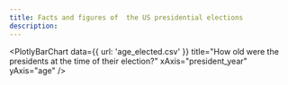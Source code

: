 ```yaml
---
title: Facts and figures of  the US presidential elections
description: 
---
```


<PlotlyBarChart
  data={{
    url: 'age_elected.csv'
  }}
  title="How old were the presidents at the time of their election?"
  xAxis="president_year"
  yAxis="age"
/>

